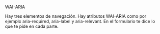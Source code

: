 WAI-ARIA

Hay tres elementos de navegación.
Hay atributos WAI-ARIA como por ejemplo aria-required, aria-label y aria-relevant.
En el formulario te dice lo que te pide en cada parte.


